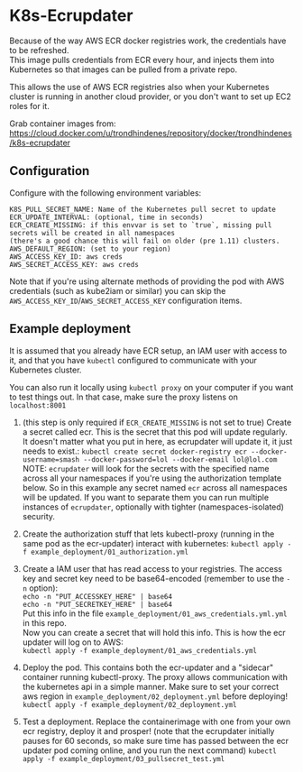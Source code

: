 # K8s-Ecrupdater
Because of the way AWS ECR docker registries work, the credentials have to be refreshed.   
This image pulls credentials from ECR every hour, and injects them into Kubernetes so that images can be pulled from a private repo.

This allows the use of AWS ECR registries also when your Kubernetes cluster is running in another cloud provider, or you don't want to set up EC2 roles for it.

Grab container images from: https://cloud.docker.com/u/trondhindenes/repository/docker/trondhindenes/k8s-ecrupdater

## Configuration
Configure with the following environment variables:   
```
K8S_PULL_SECRET_NAME: Name of the Kubernetes pull secret to update   
ECR_UPDATE_INTERVAL: (optional, time in seconds)
ECR_CREATE_MISSING: if this envvar is set to `true`, missing pull secrets will be created in all namespaces
(there's a good chance this will fail on older (pre 1.11) clusters.   
AWS_DEFAULT_REGION: (set to your region)   
AWS_ACCESS_KEY_ID: aws creds   
AWS_SECRET_ACCESS_KEY: aws creds   
```

Note that if you're using alternate methods of providing the pod with AWS credentials (such as kube2iam or similar) you can skip the `AWS_ACCESS_KEY_ID`/`AWS_SECRET_ACCESS_KEY` configuration items.

## Example deployment
It is assumed that you already have ECR setup, an IAM user with access to it, and that you have `kubectl` configured to communicate with your Kubernetes cluster.

You can also run it locally using `kubectl proxy` on your computer if you want to test things out. In that case, make sure the proxy listens on `localhost:8001`

1. (this step is only required if `ECR_CREATE_MISSING` is not set to true) Create a secret called ecr. This is the secret that this pod will update regularly. It doesn't matter what you put in here, as ecrupdater will update it, it just needs to exist.:
`kubectl create secret docker-registry ecr --docker-username=smash --docker-password=lol --docker-email lol@lol.com`   
NOTE: `ecrupdater` will look for the secrets with the specified name across all your namespaces if you're using the authorization template below. So in this example any secret named `ecr` across all namespaces will be updated. If you want to separate them you can run multiple instances of `ecrupdater`, optionally with tighter (namespaces-isolated) security.

2. Create the authorization stuff that lets kubectl-proxy (running in the same pod as the ecr-updater) interact with kubernetes:
`kubectl apply -f example_deployment/01_authorization.yml`

3. Create a IAM user that has read access to your registries. The access key and secret key need to be base64-encoded (remember to use the `-n` option):   
`echo -n "PUT_ACCESSKEY_HERE" | base64`   
`echo -n "PUT_SECRETKEY_HERE" | base64`   
Put this info in the file `example_deployment/01_aws_credentials.yml.yml` in this repo.   
Now you can create a secret that will hold this info. This is how the ecr updater will log on to AWS:   
`kubectl apply -f example_deployment/01_aws_credentials.yml`

4. Deploy the pod. This contains both the ecr-updater and a "sidecar" container running kubectl-proxy. The proxy allows communication with the kubernetes api in a simple manner.
Make sure to set your correct aws region in `example_deployment/02_deployment.yml` before deploying!
`kubectl apply -f example_deployment/02_deployment.yml`   

5. Test a deployment. Replace the containerimage with one from your own ecr registry, deploy it and prosper! (note that the ecrupdater initially pauses for 60 seconds, so make sure time has passed between the ecr updater pod coming online, and you run the next command)
`kubectl apply -f example_deployment/03_pullsecret_test.yml`
